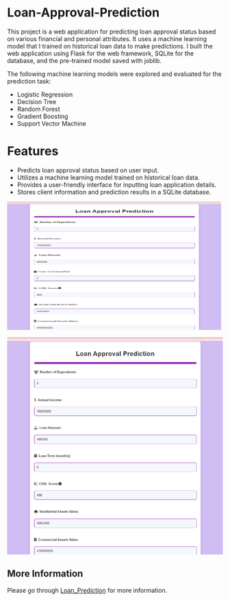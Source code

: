 # Loan-Approval-Prediction
This project is a web application for predicting loan approval status based on various financial and personal attributes. It uses a machine learning model that I trained on historical loan data to make predictions. I built the web application using Flask for the web framework, SQLite for the database, and the pre-trained model saved with joblib.

The following machine learning models were explored and evaluated for the prediction task:

- Logistic Regression
- Decision Tree
- Random Forest
- Gradient Boosting
- Support Vector Machine

# Features
- Predicts loan approval status based on user input.
- Utilizes a machine learning model trained on historical loan data.
- Provides a user-friendly interface for inputting loan application details.
- Stores client information and prediction results in a SQLite database.

<img src="app.png" alt="Alt Text" width="500" height="300">

![Alt text](app.png)

## More Information

Please go through [Loan_Prediction](LoanPrediction.pptx) for more information.

